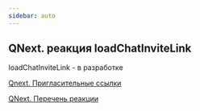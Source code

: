 ```yaml
---
sidebar: auto
---
```


## QNext. реакция loadChatInviteLink

loadChatInviteLink - в разработке



[Qnext. Пригласительные ссылки](/docs-test/ph/QNext-admin-inviteLink-about-09-25)

[QNext. Перечень реакции](/docs-test/ph/QNext-admin-reaction-about-05-01)
